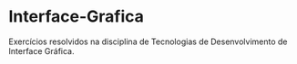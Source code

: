 # Interface-Grafica
Exercícios resolvidos na disciplina de Tecnologias de Desenvolvimento de Interface Gráfica.

